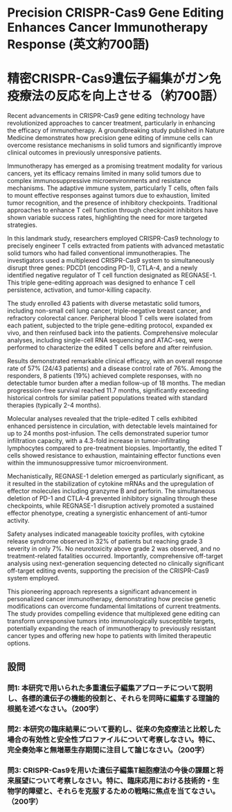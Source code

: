 # Precision CRISPR-Cas9 Gene Editing Enhances Cancer Immunotherapy Response (英文約700語)
# 精密CRISPR-Cas9遺伝子編集がガン免疫療法の反応を向上させる（約700語）

Recent advancements in CRISPR-Cas9 gene editing technology have revolutionized approaches to cancer treatment, particularly in enhancing the efficacy of immunotherapy. A groundbreaking study published in Nature Medicine demonstrates how precision gene editing of immune cells can overcome resistance mechanisms in solid tumors and significantly improve clinical outcomes in previously unresponsive patients.

Immunotherapy has emerged as a promising treatment modality for various cancers, yet its efficacy remains limited in many solid tumors due to complex immunosuppressive microenvironments and resistance mechanisms. The adaptive immune system, particularly T cells, often fails to mount effective responses against tumors due to exhaustion, limited tumor recognition, and the presence of inhibitory checkpoints. Traditional approaches to enhance T cell function through checkpoint inhibitors have shown variable success rates, highlighting the need for more targeted strategies.

In this landmark study, researchers employed CRISPR-Cas9 technology to precisely engineer T cells extracted from patients with advanced metastatic solid tumors who had failed conventional immunotherapies. The investigators used a multiplexed CRISPR-Cas9 system to simultaneously disrupt three genes: PDCD1 (encoding PD-1), CTLA-4, and a newly identified negative regulator of T cell function designated as REGNASE-1. This triple gene-editing approach was designed to enhance T cell persistence, activation, and tumor-killing capacity.

The study enrolled 43 patients with diverse metastatic solid tumors, including non-small cell lung cancer, triple-negative breast cancer, and refractory colorectal cancer. Peripheral blood T cells were isolated from each patient, subjected to the triple gene-editing protocol, expanded ex vivo, and then reinfused back into the patients. Comprehensive molecular analyses, including single-cell RNA sequencing and ATAC-seq, were performed to characterize the edited T cells before and after reinfusion.

Results demonstrated remarkable clinical efficacy, with an overall response rate of 57% (24/43 patients) and a disease control rate of 76%. Among the responders, 8 patients (19%) achieved complete responses, with no detectable tumor burden after a median follow-up of 18 months. The median progression-free survival reached 11.7 months, significantly exceeding historical controls for similar patient populations treated with standard therapies (typically 2-4 months).

Molecular analyses revealed that the triple-edited T cells exhibited enhanced persistence in circulation, with detectable levels maintained for up to 24 months post-infusion. The cells demonstrated superior tumor infiltration capacity, with a 4.3-fold increase in tumor-infiltrating lymphocytes compared to pre-treatment biopsies. Importantly, the edited T cells showed resistance to exhaustion, maintaining effector functions even within the immunosuppressive tumor microenvironment.

Mechanistically, REGNASE-1 deletion emerged as particularly significant, as it resulted in the stabilization of cytokine mRNAs and the upregulation of effector molecules including granzyme B and perforin. The simultaneous deletion of PD-1 and CTLA-4 prevented inhibitory signaling through these checkpoints, while REGNASE-1 disruption actively promoted a sustained effector phenotype, creating a synergistic enhancement of anti-tumor activity.

Safety analyses indicated manageable toxicity profiles, with cytokine release syndrome observed in 32% of patients but reaching grade 3 severity in only 7%. No neurotoxicity above grade 2 was observed, and no treatment-related fatalities occurred. Importantly, comprehensive off-target analysis using next-generation sequencing detected no clinically significant off-target editing events, supporting the precision of the CRISPR-Cas9 system employed.

This pioneering approach represents a significant advancement in personalized cancer immunotherapy, demonstrating how precise genetic modifications can overcome fundamental limitations of current treatments. The study provides compelling evidence that multiplexed gene editing can transform unresponsive tumors into immunologically susceptible targets, potentially expanding the reach of immunotherapy to previously resistant cancer types and offering new hope to patients with limited therapeutic options.

## 設問

### 問1: 本研究で用いられた多重遺伝子編集アプローチについて説明し、各標的遺伝子の機能的役割と、それらを同時に編集する理論的根拠を述べなさい。（200字）

### 問2: 本研究の臨床結果について要約し、従来の免疫療法と比較した場合の有効性と安全性プロファイルについて考察しなさい。特に、完全奏効率と無増悪生存期間に注目して論じなさい。（200字）

### 問3: CRISPR-Cas9を用いた遺伝子編集T細胞療法の今後の課題と将来展望について考察しなさい。特に、臨床応用における技術的・生物学的障壁と、それらを克服するための戦略に焦点を当てなさい。（200字） 